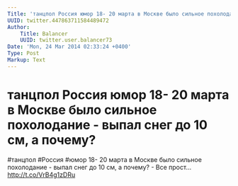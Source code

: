 ```yaml
---
Title: 'танцпол Россия юмор 18- 20 марта в Москве было сильное похолодание - выпал снег до 10 см, а почему?'
UUID: twitter.447863711584489472
Author:
    Title: Balancer
    UUID: twitter.user.balancer73
Date: 'Mon, 24 Mar 2014 02:33:24 +0400'
Type: Post
Markup: Text
---
```


# танцпол Россия юмор 18- 20 марта в Москве было сильное похолодание - выпал снег до 10 см, а почему?

#танцпол #Россия #юмор 18- 20 марта в Москве было сильное
похолодание - выпал снег до 10 см, а почему? - Все прост…
http://t.co/VrB4g1zDRu